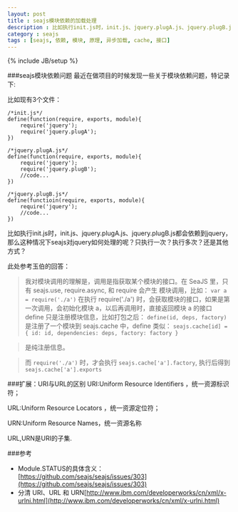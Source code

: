 ```yaml
---
layout: post
title : seajs模块依赖的加载处理
description : 比如执行init.js时，init.js、jquery.plugA.js、jquery.plugB.js都会依赖到jquery，那么这种情况下seajs对jquery如何处理的呢？只执行一次？执行多次？还是其他方式？
category : seajs
tags : [seajs, 依赖, 模块, 原理, 异步加载, cache, 接口]
---
```

{% include JB/setup %}

###seajs模块依赖问题
最近在做项目的时候发现一些关于模块依赖问题，特记录下:

比如现有3个文件：

	/*init.js*/
	define(function(require, exports, module){
		require('jquery');
		require('jquery.plugA');
	})
	
	/*jquery.plugA.js*/
	define(function(require, exports, module){
		require('jquery');
		require('jquery.plugB');
		//code...
	})
	
	/*jquery.plugB.js*/
	define(functioin(require, exports, module){
		require('jquery');
		//code...
	})


比如执行init.js时，init.js、jquery.plugA.js、jquery.plugB.js都会依赖到jquery，那么这种情况下seajs对jquery如何处理的呢？只执行一次？执行多次？还是其他方式？

此处参考玉伯的回答：
>我对模块调用的理解是，调用是指获取某个模块的接口。在 SeaJS 里，只有 seajs.use, require.async, 和 require 会产生
模块调用，比如：
`var a = require('./a')`
在执行 require('./a') 时，会获取模块的接口，如果是第一次调用，会初始化模块 a，以后再调用时，直接返回模块 a 的接口
define 只是注册模块信息，比如打包之后：
`define(id, deps, factory)`
是注册了一个模块到 seajs.cache 中，define 类似：
`seajs.cache[id] = { id: id, dependencies: deps, factory: factory }`

>是纯注册信息。

>而 `require('./a')` 时，才会执行 `seajs.cache['a'].factory`, 执行后得到 `seajs.cache['a'].exports`

>


###扩展：URI与URL的区别
URI:Uniform Resource Identifiers ，统一资源标识符；

URL:Uniform Resource Locators ，统一资源定位符；

URN:Uniform Resource Names，统一资源名称

URL,URN是URI的子集.

###参考
- Module.STATUS的具体含义：[https://github.com/seajs/seajs/issues/303](https://github.com/seajs/seajs/issues/303)
- 分清 URI、URL 和 URN[http://www.ibm.com/developerworks/cn/xml/x-urlni.html](http://www.ibm.com/developerworks/cn/xml/x-urlni.html)